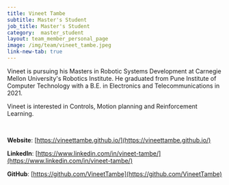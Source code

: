 ```yaml
---
title: Vineet Tambe
subtitle: Master's Student
job_title: Master's Student
category:  master_student
layout: team_member_personal_page
image: /img/team/vineet_tambe.jpeg
link-new-tab: true
---
```


Vineet is pursuing his Masters in Robotic Systems Development at Carnegie Mellon University's Robotics Institute. He graduated from Pune Institute of Computer Technology with a B.E. in Electronics and Telecommunications in 2021. 

Vineet is interested in Controls, Motion planning and Reinforcement Learning.

<br>

**Website**: [https://vineettambe.github.io/](https://vineettambe.github.io/)

**LinkedIn**: [https://www.linkedin.com/in/vineet-tambe/](https://www.linkedin.com/in/vineet-tambe/)

**GitHub**: [https://github.com/VineetTambe](https://github.com/VineetTambe)

